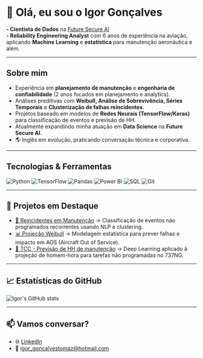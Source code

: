# 👋 Olá, eu sou o Igor Gonçalves

**- Cientista de Dados** na [Future Secure AI](https://www.futuresecure.ai)  
**- Reliability Engineering Analyst** com 6 anos de experiência na aviação, aplicando **Machine Learning** e **estatística** para manutenção aeronáutica e além.

---

## Sobre mim
-  Experiência em **planejamento de manutenção** e **engenharia de confiabilidade** (2 anos focados em planejamento e analytics).  
-  Análises preditivas com **Weibull, Análise de Sobrevivência, Séries Temporais** e **Clusterização de falhas reincidentes**.  
-  Projetos baseado em modelos de **Redes Neurais (TensorFlow/Keras)** para classificação de eventos e previsão de HH.  
-  Atualmente expandindo minha atuação em **Data Science** na **Future Secure AI**.  
- 🌎 Inglês em evolução, praticando conversação técnica e corporativa.

---

##  Tecnologias & Ferramentas
![Python](https://img.shields.io/badge/Python-3776AB?style=for-the-badge&logo=python&logoColor=white)
![TensorFlow](https://img.shields.io/badge/TensorFlow-FF6F00?style=for-the-badge&logo=tensorflow&logoColor=white)
![Pandas](https://img.shields.io/badge/Pandas-150458?style=for-the-badge&logo=pandas&logoColor=white)
![Power BI](https://img.shields.io/badge/Power%20BI-F2C811?style=for-the-badge&logo=powerbi&logoColor=black)
![SQL](https://img.shields.io/badge/SQL-336791?style=for-the-badge&logo=postgresql&logoColor=white)
![Git](https://img.shields.io/badge/Git-F05032?style=for-the-badge&logo=git&logoColor=white)

---

## 📌 Projetos em Destaque
- [🔄 Reincidentes em Manutenção](#) → Classificação de eventos não programados recorrentes usando NLP e clustering.  
- [📊 Projeção Weibull](#) → Modelagem estatística para prever falhas e impacto em AOS (Aircraft Out of Service).  
- [🧠 TCC - Previsão de HH de manutenção](#) → Deep Learning aplicado à projeção de homem-hora para tarefas não programadas no 737NG.  

---

## 📈 Estatísticas do GitHub
![Igor's GitHub stats](https://github-readme-stats.vercel.app/api?username=igorgtdas&show_icons=true&theme=default)  
<!--- ![Top Langs](https://github-readme-stats.vercel.app/api/top-langs/?username=SEUUSUARIO&layout=compact) --->

---

## 📫 Vamos conversar?
- 🌐 [LinkedIn](https://www.linkedin.com/in/igorgtdas)  
- 📧 igor_goncalvestomaz@hotmail.com  

<!---
igorgtdas/igorgtdas is a ✨ special ✨ repository because its `README.md` (this file) appears on your GitHub profile.
You can click the Preview link to take a look at your changes.
--->
